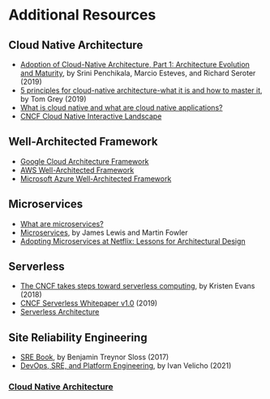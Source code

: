 # Additional Resources

## Cloud Native Architecture

- [Adoption of Cloud-Native Architecture, Part 1: Architecture Evolution and Maturity](https://www.infoq.com/articles/cloud-native-architecture-adoption-part1/), by Srini Penchikala, Marcio Esteves, and Richard Seroter (2019)
- [5 principles for cloud-native architecture-what it is and how to master it](https://cloud.google.com/blog/products/application-development/5-principles-for-cloud-native-architecture-what-it-is-and-how-to-master-it), by Tom Grey (2019)
- [What is cloud native and what are cloud native applications?](https://tanzu.vmware.com/cloud-native)
- [CNCF Cloud Native Interactive Landscape](https://landscape.cncf.io/)

## Well-Architected Framework

- [Google Cloud Architecture Framework](https://cloud.google.com/architecture/framework)
- [AWS Well-Architected Framework](https://docs.aws.amazon.com/wellarchitected/latest/framework/welcome.html)
- [Microsoft Azure Well-Architected Framework](https://docs.microsoft.com/en-us/azure/architecture/framework/)

## Microservices

- [What are microservices?](https://microservices.io/)
- [Microservices](https://martinfowler.com/articles/microservices.html), by James Lewis and Martin Fowler
- [Adopting Microservices at Netflix: Lessons for Architectural Design](https://www.nginx.com/blog/microservices-at-netflix-architectural-best-practices/)

## Serverless

- [The CNCF takes steps toward serverless computing](https://www.cncf.io/blog/2018/02/14/cncf-takes-first-step-towards-serverless-computing/), by Kristen Evans (2018)
- [CNCF Serverless Whitepaper v1.0](https://www.google.com/url?q=https://github.com/cncf/wg-serverless/tree/master/whitepapers/serverless-overview&sa=D&source=docs&ust=1636466570370000&usg=AOvVaw1xOr0iKDTSiS3io2WmyrQJ) (2019)
- [Serverless Architecture](https://cloud.google.com/serverless/whitepaper)

## Site Reliability Engineering

- [SRE Book](https://sre.google/sre-book/introduction/), by Benjamin Treynor Sloss (2017)
- [DevOps, SRE, and Platform Engineering](https://iximiuz.com/en/posts/devops-sre-and-platform-engineering/), by Ivan Velicho (2021)

### [**Cloud Native Architecture**](https://kevinsulatra.github.io/k8snotes/kcna_notes/cloud_native_architecture/cn_arch.html)
